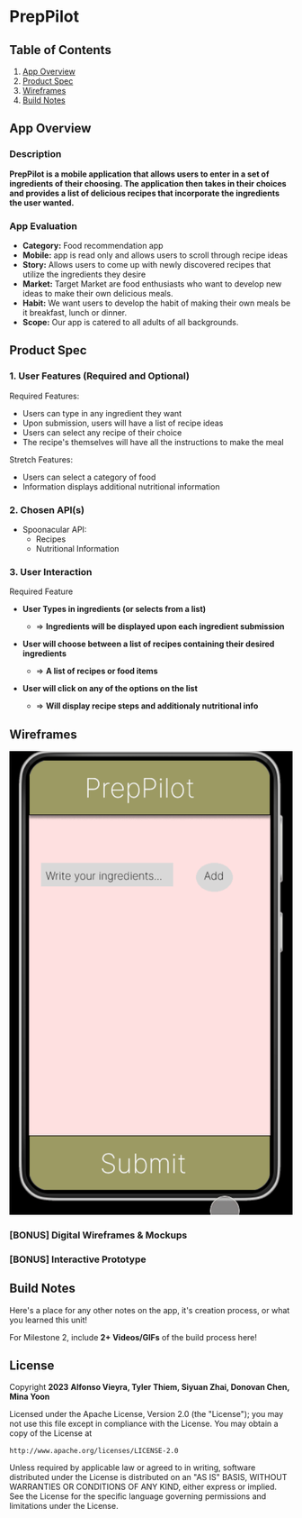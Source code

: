 # **PrepPilot**

## Table of Contents

1. [App Overview](#App-Overview)
2. [Product Spec](#Product-Spec)
3. [Wireframes](#Wireframes)
4. [Build Notes](#Build-Notes)

## App Overview

### Description 

**PrepPilot is a mobile application that allows users to enter in a set of ingredients of their choosing. 
The application then takes in their choices and provides a list of delicious recipes that incorporate the ingredients
the user wanted.**

### App Evaluation

<!-- Evaluation of your app across the following attributes -->

- **Category:** Food recommendation app
- **Mobile:** app is read only and allows users to scroll through recipe ideas
- **Story:** Allows users to come up with newly discovered recipes that utilize the ingredients they desire
- **Market:** Target Market are food enthusiasts who want to develop new ideas to make their own delicious meals.
- **Habit:** We want users to develop the habit of making their own meals be it breakfast, lunch or dinner.
- **Scope:** Our app is catered to all adults of all backgrounds. 

## Product Spec

### 1. User Features (Required and Optional)

Required Features:

- Users can type in any ingredient they want
- Upon submission, users will have a list of recipe ideas 
- Users can select any recipe of their choice
- The recipe's themselves will have all the instructions to make the meal

Stretch Features:

- Users can select a category of food
- Information displays additional nutritional information

### 2. Chosen API(s)

- Spoonacular API:
  - Recipes 
  - Nutritional Information

### 3. User Interaction

Required Feature

- **User Types in ingredients (or selects from a list)**
  - => **Ingredients will be displayed upon each ingredient submission**

- **User will choose between a list of recipes containing their desired ingredients**
  - => **A list of recipes or food items**

- **User will click on any of the options on the list**
  - => **Will display recipe steps and additionaly nutritional info**

## Wireframes

<!-- Add picture of your hand sketched wireframes in this section -->
<img src="group1.gif" width=550>

### [BONUS] Digital Wireframes & Mockups

### [BONUS] Interactive Prototype

## Build Notes

Here's a place for any other notes on the app, it's creation 
process, or what you learned this unit!  

For Milestone 2, include **2+ Videos/GIFs** of the build process here!

## License

Copyright **2023** **Alfonso Vieyra, Tyler Thiem, Siyuan Zhai, Donovan Chen, Mina Yoon**

Licensed under the Apache License, Version 2.0 (the "License");
you may not use this file except in compliance with the License.
You may obtain a copy of the License at

    http://www.apache.org/licenses/LICENSE-2.0

Unless required by applicable law or agreed to in writing, software
distributed under the License is distributed on an "AS IS" BASIS,
WITHOUT WARRANTIES OR CONDITIONS OF ANY KIND, either express or implied.
See the License for the specific language governing permissions and
limitations under the License.
